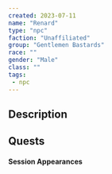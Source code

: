 ```yaml
---
created: 2023-07-11
name: "Renard"
type: "npc"
faction: "Unaffiliated"
group: "Gentlemen Bastards"
race: ""
gender: "Male"
class: ""
tags:
 - npc
---
```

## Description


## Quests
<!-- QueryToSerialize: TASK FROM "TTRPG/Drakkenheim/Quests" WHERE !completed AND contains(outlinks, [[Renard]]) -->

#### Session Appearances
<!-- QueryToSerialize: LIST FROM [[Renard]] WHERE file.folder = "TTRPG/Drakkenheim/Sessions" -->
<!-- SerializedQuery: LIST FROM [[Renard]] WHERE file.folder = "TTRPG/Drakkenh[[Drakkenheim/Sessions/Session 001|Session 001]] 001.md|Session 001]]
<!-- SerializedQuery END -->



